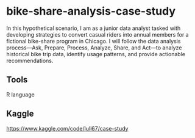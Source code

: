 # bike-share-analysis-case-study
In this hypothetical scenario, I am as a junior data analyst tasked with developing strategies to convert casual riders into annual members for a fictional bike-share program in Chicago.
I will follow the data analysis process—Ask, Prepare, Process, Analyze, Share, and Act—to analyze historical bike trip data, identify usage patterns, and provide actionable recommendations.

## Tools
R language

## Kaggle
https://www.kaggle.com/code/lull67/case-study



